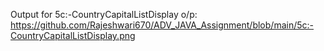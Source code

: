 Output for 5c:-CountryCapitalListDisplay o/p: https://github.com/Rajeshwari670/ADV_JAVA_Assignment/blob/main/5c:-CountryCapitalListDisplay.png


